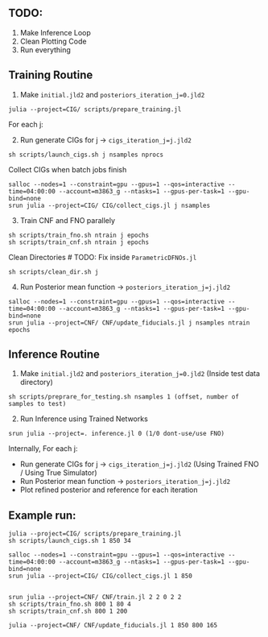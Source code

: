 ## TODO:

1. Make Inference Loop
2. Clean Plotting Code
3. Run everything

## Training Routine

1. Make `initial.jld2` and `posteriors_iteration_j=0.jld2`
```
julia --project=CIG/ scripts/prepare_training.jl
```

For each j:

2. Run generate CIGs for j -> `cigs_iteration_j=j.jld2`

```
sh scripts/launch_cigs.sh j nsamples nprocs
```

Collect CIGs when batch jobs finish
```
salloc --nodes=1 --constraint=gpu --gpus=1 --qos=interactive --time=04:00:00 --account=m3863_g --ntasks=1 --gpus-per-task=1 --gpu-bind=none
srun julia --project=CIG/ CIG/collect_cigs.jl j nsamples
```

3. Train CNF and FNO parallely

```
sh scripts/train_fno.sh ntrain j epochs
sh scripts/train_cnf.sh ntrain j epochs
```

Clean Directories # TODO: Fix inside `ParametricDFNOs.jl`

```
sh scripts/clean_dir.sh j
```

4. Run Posterior mean function -> `posteriors_iteration_j=j.jld2`

```
salloc --nodes=1 --constraint=gpu --gpus=1 --qos=interactive --time=04:00:00 --account=m3863_g --ntasks=1 --gpus-per-task=1 --gpu-bind=none
srun julia --project=CNF/ CNF/update_fiducials.jl j nsamples ntrain epochs
```

## Inference Routine

1. Make `initial.jld2` and `posteriors_iteration_j=0.jld2` (Inside test data directory)

```
sh scripts/preprare_for_testing.sh nsamples 1 (offset, number of samples to test)
```

2. Run Inference using Trained Networks

```
srun julia --project=. inference.jl 0 (1/0 dont-use/use FNO)
```

Internally, For each j:
- Run generate CIGs for j -> `cigs_iteration_j=j.jld2` (Using Trained FNO / Using True Simulator)
- Run Posterior mean function -> `posteriors_iteration_j=j.jld2`
- Plot refined posterior and reference for each iteration


## Example run:

```
julia --project=CIG/ scripts/prepare_training.jl
sh scripts/launch_cigs.sh 1 850 34

salloc --nodes=1 --constraint=gpu --gpus=1 --qos=interactive --time=04:00:00 --account=m3863_g --ntasks=1 --gpus-per-task=1 --gpu-bind=none
srun julia --project=CIG/ CIG/collect_cigs.jl 1 850


srun julia --project=CNF/ CNF/train.jl 2 2 0 2 2
sh scripts/train_fno.sh 800 1 80 4
sh scripts/train_cnf.sh 800 1 200

julia --project=CNF/ CNF/update_fiducials.jl 1 850 800 165
```
